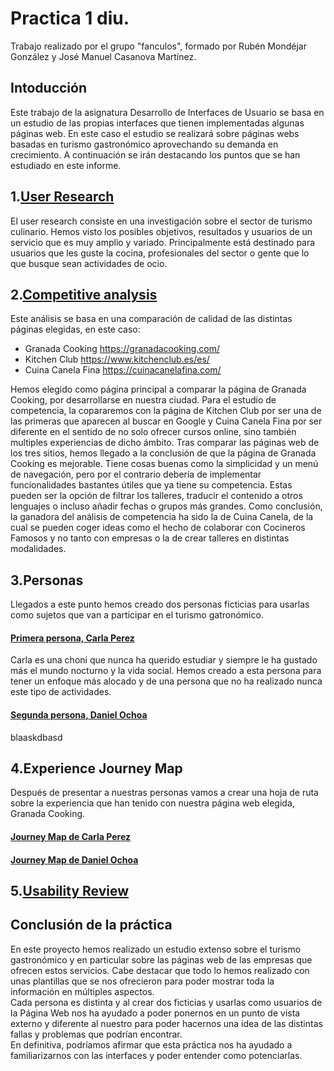 # Practica 1 diu.
Trabajo realizado por el grupo "fanculos", formado por Rubén Mondéjar González y José Manuel Casanova Martínez.
## Intoducción
Este trabajo de la asignatura Desarrollo de Interfaces de Usuario se basa en un estudio de las propias interfaces que tienen implementadas algunas páginas web. En este caso el estudio se realizará sobre páginas webs basadas en turismo gastronómico aprovechando su demanda en crecimiento.
A continuación se irán destacando los puntos que se han estudiado en este informe.
## 1.[User Research](documentos/P1-2b_User_Research_Plan_Template.pdf)
El user research consiste en una investigación sobre el sector de turismo culinario. Hemos visto los posibles objetivos, resultados y usuarios de un servicio que es muy amplio y variado. Principalmente está destinado para usuarios que les guste la cocina, profesionales del sector o gente que lo que busque sean actividades de ocio.

## 2.[Competitive analysis](documentos/Competitor_Analysis.pdf)
Este análisis se basa en una comparación de calidad de las distintas páginas elegidas, en este caso:
  - Granada Cooking https://granadacooking.com/
  - Kitchen Club https://www.kitchenclub.es/es/
  - Cuina Canela Fina https://cuinacanelafina.com/


Hemos elegido como página principal a comparar la página de Granada Cooking, por desarrollarse en nuestra ciudad. Para el estudio de competencia, la copararemos con la página de Kitchen Club por ser una de las primeras que aparecen al buscar en Google y Cuina Canela Fina por ser diferente en el sentido de no solo ofrecer cursos online, sino también multiples experiencias de dicho ámbito.
Tras comparar las páginas web de los tres sitios, hemos llegado a la conclusión de que la página de Granada Cooking es mejorable. Tiene cosas buenas como la simplicidad y un menú de navegación, pero por el contrario debería de implementar funcionalidades bastantes útiles que ya tiene su competencia. Estas pueden ser la opción de filtrar los talleres, traducir el contenido a otros lenguajes o incluso añadir fechas o grupos más grandes.
Como conclusión, la ganadora del análisis de competencia ha sido la de Cuina Canela, de la cual se pueden coger ideas como el hecho de colaborar con Cocineros Famosos y no tanto con empresas o la de crear talleres en distintas modalidades.

## 3.Personas
Llegados a este punto hemos creado dos personas ficticias para usarlas como sujetos que van a participar en el turismo gatronómico.
#### [Primera persona, Carla Perez](documentos/persona_carla.pdf)
Carla es una choni que nunca ha querido estudiar y siempre le ha gustado más el mundo nocturno y la vida social. Hemos creado a esta persona para tener un enfoque más alocado y de una persona que no ha realizado nunca este tipo de actividades.
#### [Segunda persona, Daniel Ochoa](documentos/persona_daniel.pdf)
blaaskdbasd
## 4.Experience Journey Map
Después de presentar a nuestras personas vamos a crear una hoja de ruta sobre la experiencia que han tenido con nuestra página web elegida, Granada Cooking.
#### [Journey Map de Carla Perez](documentos/journey_map_carla.pdf)
#### [Journey Map de Daniel Ochoa](documentos/journey_map_daniel.pdf)

## 5.[Usability Review](documentos/Usability-review.pdf)
## Conclusión de la práctica
En este proyecto hemos realizado un estudio extenso sobre el turismo gastronómico y en particular sobre las páginas web de las empresas que ofrecen estos servicios.
Cabe destacar que todo lo hemos realizado con unas plantillas que se nos ofrecieron para poder mostrar toda la información en múltiples aspectos.  
Cada persona es distinta y al crear dos ficticias y usarlas como usuarios de la Página Web nos ha ayudado a poder ponernos en un punto de vista externo y diferente al nuestro para poder hacernos una idea de las distintas fallas y problemas que podrían encontrar.  
En definitiva, podríamos afirmar que esta práctica nos ha ayudado a familiarizarnos con las interfaces y poder entender como potenciarlas.
